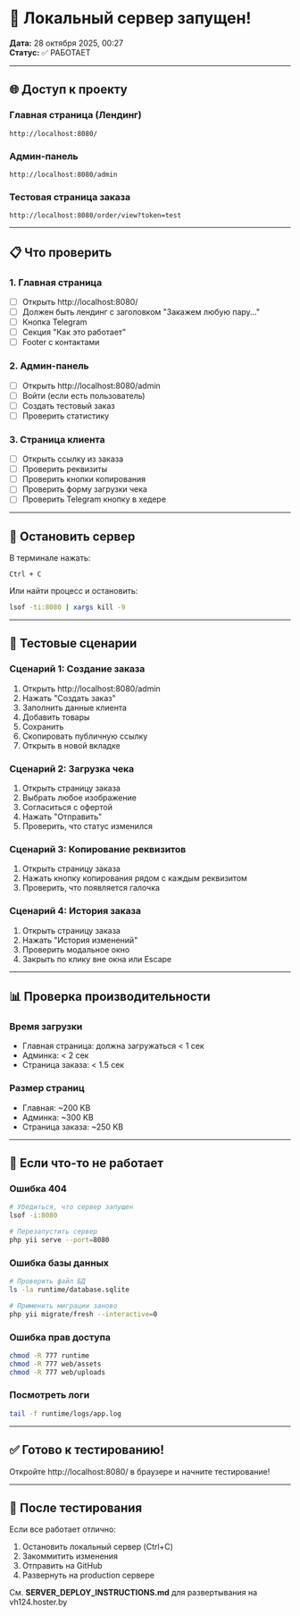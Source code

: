 # 🚀 Локальный сервер запущен!

**Дата:** 28 октября 2025, 00:27  
**Статус:** ✅ РАБОТАЕТ

---

## 🌐 Доступ к проекту

### Главная страница (Лендинг)
```
http://localhost:8080/
```

### Админ-панель
```
http://localhost:8080/admin
```

### Тестовая страница заказа
```
http://localhost:8080/order/view?token=test
```

---

## 📋 Что проверить

### 1. Главная страница
- [ ] Открыть http://localhost:8080/
- [ ] Должен быть лендинг с заголовком "Закажем любую пару..."
- [ ] Кнопка Telegram
- [ ] Секция "Как это работает"
- [ ] Footer с контактами

### 2. Админ-панель
- [ ] Открыть http://localhost:8080/admin
- [ ] Войти (если есть пользователь)
- [ ] Создать тестовый заказ
- [ ] Проверить статистику

### 3. Страница клиента
- [ ] Открыть ссылку из заказа
- [ ] Проверить реквизиты
- [ ] Проверить кнопки копирования
- [ ] Проверить форму загрузки чека
- [ ] Проверить Telegram кнопку в хедере

---

## 🛑 Остановить сервер

В терминале нажать:
```
Ctrl + C
```

Или найти процесс и остановить:
```bash
lsof -ti:8080 | xargs kill -9
```

---

## 🧪 Тестовые сценарии

### Сценарий 1: Создание заказа
1. Открыть http://localhost:8080/admin
2. Нажать "Создать заказ"
3. Заполнить данные клиента
4. Добавить товары
5. Сохранить
6. Скопировать публичную ссылку
7. Открыть в новой вкладке

### Сценарий 2: Загрузка чека
1. Открыть страницу заказа
2. Выбрать любое изображение
3. Согласиться с офертой
4. Нажать "Отправить"
5. Проверить, что статус изменился

### Сценарий 3: Копирование реквизитов
1. Открыть страницу заказа
2. Нажать кнопку копирования рядом с каждым реквизитом
3. Проверить, что появляется галочка

### Сценарий 4: История заказа
1. Открыть страницу заказа
2. Нажать "История изменений"
3. Проверить модальное окно
4. Закрыть по клику вне окна или Escape

---

## 📊 Проверка производительности

### Время загрузки
- Главная страница: должна загружаться < 1 сек
- Админка: < 2 сек
- Страница заказа: < 1.5 сек

### Размер страниц
- Главная: ~200 KB
- Админка: ~300 KB
- Страница заказа: ~250 KB

---

## 🐛 Если что-то не работает

### Ошибка 404
```bash
# Убедиться, что сервер запущен
lsof -i:8080

# Перезапустить сервер
php yii serve --port=8080
```

### Ошибка базы данных
```bash
# Проверить файл БД
ls -la runtime/database.sqlite

# Применить миграции заново
php yii migrate/fresh --interactive=0
```

### Ошибка прав доступа
```bash
chmod -R 777 runtime
chmod -R 777 web/assets
chmod -R 777 web/uploads
```

### Посмотреть логи
```bash
tail -f runtime/logs/app.log
```

---

## ✅ Готово к тестированию!

Откройте http://localhost:8080/ в браузере и начните тестирование!

---

## 📝 После тестирования

Если все работает отлично:
1. Остановить локальный сервер (Ctrl+C)
2. Закоммитить изменения
3. Отправить на GitHub
4. Развернуть на production сервере

См. **SERVER_DEPLOY_INSTRUCTIONS.md** для развертывания на vh124.hoster.by

